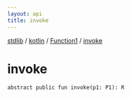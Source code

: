 ```yaml
---
layout: api
title: invoke
---
```

[stdlib](../../index.md) / [kotlin](../index.md) / [Function1](index.md) / [invoke](invoke.md)

# invoke

```
abstract public fun invoke(p1: P1): R
```
